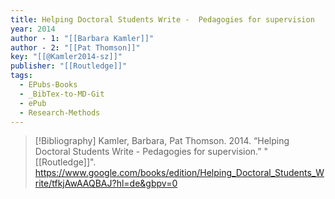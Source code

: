 ```yaml
---
title: Helping Doctoral Students Write -  Pedagogies for supervision
year: 2014
author - 1: "[[Barbara Kamler]]"
author - 2: "[[Pat Thomson]]"
key: "[[@Kamler2014-sz]]"
publisher: "[[Routledge]]"
tags:
  - EPubs-Books
  - _BibTex-to-MD-Git
  - ePub
  - Research-Methods
---
```


> [!Bibliography]
> Kamler, Barbara, Pat Thomson. 2014. “Helping Doctoral Students Write -  Pedagogies for supervision.” "[[Routledge]]". https://www.google.com/books/edition/Helping_Doctoral_Students_Write/tfkjAwAAQBAJ?hl=de&gbpv=0